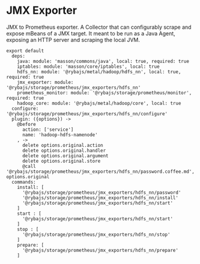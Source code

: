 
# JMX Exporter

JMX to Prometheus exporter.
A Collector that can configurably scrape and expose mBeans of a JMX target. 
It meant to be run as a Java Agent, exposing an HTTP server and scraping the local JVM.

    export default
      deps:
        java: module: 'masson/commons/java', local: true, required: true
        iptables: module: 'masson/core/iptables', local: true
        hdfs_nn: module: '@rybajs/metal/hadoop/hdfs_nn', local: true, required: true
        jmx_exporter: module: '@rybajs/storage/prometheus/jmx_exporters/hdfs_nn'
        prometheus_monitor: module: '@rybajs/storage/prometheus/monitor', required: true
        hadoop_core: module: '@rybajs/metal/hadoop/core', local: true
      configure: '@rybajs/storage/prometheus/jmx_exporters/hdfs_nn/configure'
      plugin: ({options}) ->
        @before
          action: ['service']
          name: 'hadoop-hdfs-namenode'
        , ->
          delete options.original.action
          delete options.original.handler
          delete options.original.argument
          delete options.original.store
          @call '@rybajs/storage/prometheus/jmx_exporters/hdfs_nn/password.coffee.md', options.original
      commands:
        install: [
          '@rybajs/storage/prometheus/jmx_exporters/hdfs_nn/password'
          '@rybajs/storage/prometheus/jmx_exporters/hdfs_nn/install'
          '@rybajs/storage/prometheus/jmx_exporters/hdfs_nn/start'
        ]
        start : [
          '@rybajs/storage/prometheus/jmx_exporters/hdfs_nn/start'
        ]
        stop : [
          '@rybajs/storage/prometheus/jmx_exporters/hdfs_nn/stop'
        ]
        prepare: [
          '@rybajs/storage/prometheus/jmx_exporters/hdfs_nn/prepare'
        ]
